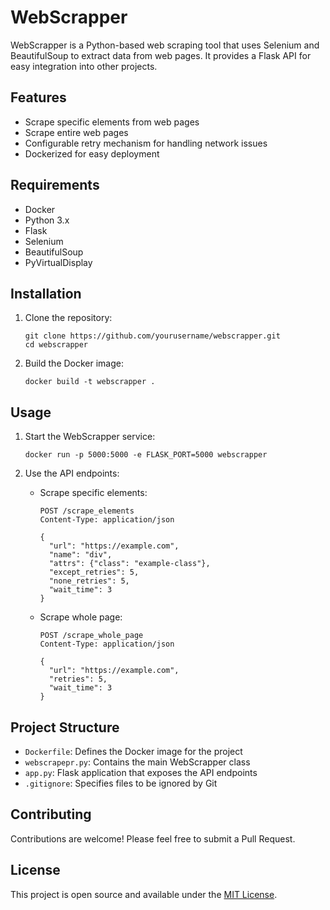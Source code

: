# WebScrapper

WebScrapper is a Python-based web scraping tool that uses Selenium and BeautifulSoup to extract data from web pages. It provides a Flask API for easy integration into other projects.

## Features

- Scrape specific elements from web pages
- Scrape entire web pages
- Configurable retry mechanism for handling network issues
- Dockerized for easy deployment

## Requirements

- Docker
- Python 3.x
- Flask
- Selenium
- BeautifulSoup
- PyVirtualDisplay

## Installation

1. Clone the repository:
   ```
   git clone https://github.com/yourusername/webscrapper.git
   cd webscrapper
   ```

2. Build the Docker image:
   ```
   docker build -t webscrapper .
   ```

## Usage

1. Start the WebScrapper service:
   ```
   docker run -p 5000:5000 -e FLASK_PORT=5000 webscrapper
   ```

2. Use the API endpoints:

   - Scrape specific elements:
     ```
     POST /scrape_elements
     Content-Type: application/json

     {
       "url": "https://example.com",
       "name": "div",
       "attrs": {"class": "example-class"},
       "except_retries": 5,
       "none_retries": 5,
       "wait_time": 3
     }
     ```

   - Scrape whole page:
     ```
     POST /scrape_whole_page
     Content-Type: application/json

     {
       "url": "https://example.com",
       "retries": 5,
       "wait_time": 3
     }
     ```

## Project Structure

- `Dockerfile`: Defines the Docker image for the project
- `webscrapepr.py`: Contains the main WebScrapper class
- `app.py`: Flask application that exposes the API endpoints
- `.gitignore`: Specifies files to be ignored by Git

## Contributing

Contributions are welcome! Please feel free to submit a Pull Request.

## License

This project is open source and available under the [MIT License](LICENSE).